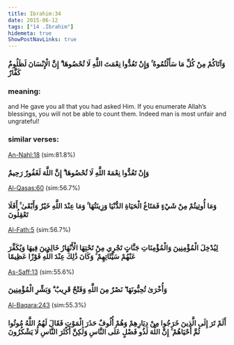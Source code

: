 ```yaml
---
title: Ibrahim:34
date: 2015-06-12
tags: ["14 .Ibrahim"]
hidemeta: true 
ShowPostNavLinks: true 
---
```

### وَآتَاكُمْ مِنْ كُلِّ مَا سَأَلْتُمُوهُ ۚ وَإِنْ تَعُدُّوا نِعْمَتَ اللَّهِ لَا تُحْصُوهَا ۗ إِنَّ الْإِنْسَانَ لَظَلُومٌ كَفَّارٌ
### meaning: 
and He gave you all that you had asked Him. If you enumerate Allah’s blessings, you will not be able to count them. Indeed man is most unfair and ungrateful!
### similar verses: 

[An-Nahl:18](/16/18) (sim:81.8%)

### وَإِنْ تَعُدُّوا نِعْمَةَ اللَّهِ لَا تُحْصُوهَا ۗ إِنَّ اللَّهَ لَغَفُورٌ رَحِيمٌ

[Al-Qasas:60](/28/60) (sim:56.7%)

### وَمَا أُوتِيتُمْ مِنْ شَيْءٍ فَمَتَاعُ الْحَيَاةِ الدُّنْيَا وَزِينَتُهَا ۚ وَمَا عِنْدَ اللَّهِ خَيْرٌ وَأَبْقَىٰ ۚ أَفَلَا تَعْقِلُونَ

[Al-Fath:5](/48/5) (sim:56.7%)

### لِيُدْخِلَ الْمُؤْمِنِينَ وَالْمُؤْمِنَاتِ جَنَّاتٍ تَجْرِي مِنْ تَحْتِهَا الْأَنْهَارُ خَالِدِينَ فِيهَا وَيُكَفِّرَ عَنْهُمْ سَيِّئَاتِهِمْ ۚ وَكَانَ ذَٰلِكَ عِنْدَ اللَّهِ فَوْزًا عَظِيمًا

[As-Saff:13](/61/13) (sim:55.6%)

### وَأُخْرَىٰ تُحِبُّونَهَا ۖ نَصْرٌ مِنَ اللَّهِ وَفَتْحٌ قَرِيبٌ ۗ وَبَشِّرِ الْمُؤْمِنِينَ

[Al-Baqara:243](/2/243) (sim:55.3%)

### أَلَمْ تَرَ إِلَى الَّذِينَ خَرَجُوا مِنْ دِيَارِهِمْ وَهُمْ أُلُوفٌ حَذَرَ الْمَوْتِ فَقَالَ لَهُمُ اللَّهُ مُوتُوا ثُمَّ أَحْيَاهُمْ ۚ إِنَّ اللَّهَ لَذُو فَضْلٍ عَلَى النَّاسِ وَلَٰكِنَّ أَكْثَرَ النَّاسِ لَا يَشْكُرُونَ
